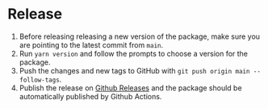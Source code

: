 # Release

1. Before releasing releasing a new version of the package, make sure you are pointing to the latest commit from `main`.
2. Run `yarn version` and follow the prompts to choose a version for the package.
3. Push the changes and new tags to GitHub with `git push origin main --follow-tags`.
4. Publish the release on [Github Releases](https://github.com/Shopify/flash-list/releases) and the package should be automatically published by Github Actions.
